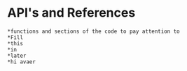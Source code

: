 # API's and References
    *functions and sections of the code to pay attention to
    *Fill
    *this
    *in
    *later
    *hi avaer
    
